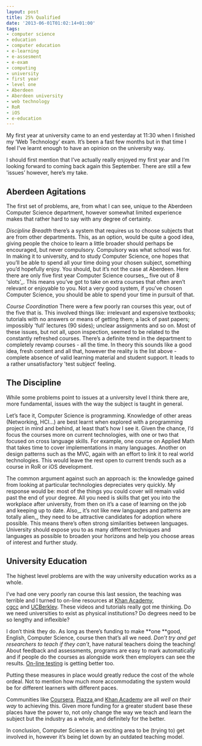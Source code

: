 ```yaml
---
layout: post
title: 25% Qualified
date: '2013-06-01T01:02:14+01:00'
tags:
- computer science
- education
- computer education
- e-learning
- e-assesment
- e-exam
- computing
- university
- first year
- level one
- Aberdeen
- Aberdeen university
- web technology
- RoR
- iOS
- e-education
---
```

My first year at university came to an end yesterday at 11:30 when I finished my ‘Web Technology’ exam. It’s been a fast few months but in that time I feel I’ve learnt enough to have an opinion on the university way.

I should first mention that I’ve actually really enjoyed my first year and I’m looking forward to coming back again this September. There are still a few 'issues’ however, here’s my take.

## Aberdeen Agitations
The first set of problems, are, from what I can see, unique to the Aberdeen Computer Science department, however somewhat limited experience makes that rather hard to say with any degree of certainty.

_Discipline Breadth_ there’s a system that requires us to choose subjects that are from other departments. This, as an option, would be quite a good idea, giving people the choice to learn a little broader should perhaps be encouraged, but never compulsory. Compulsory was what school was for. In making it to university, and to study Computer Science, one hopes that you’ll be able to spend all your time doing your chosen subject, something you’d hopefully enjoy. You should, but it’s not the case at Aberdeen. Here there are only five first year Computer Science courses,_ five out of 8 'slots’_. This means you’ve got to take on extra courses that often aren’t relevant or enjoyable to you. Not a very good system, if you’ve chosen Computer Science, you should be able to spend your time in pursuit of that.

_Course Coordination_ There were a few poorly ran courses this year, out of the five that is. This involved things like: irrelevant and expensive textbooks; tutorials with no answers or means of getting them; a lack of past papers; impossibly 'full’ lectures (90 sides); unclear assignments and so on. Most of these issues, but not all, upon inspection, seemed to be related to the constantly refreshed courses. There’s a definite trend in the department to completely revamp courses - all the time. In theory this sounds like a good idea, fresh content and all that, however the reality is the list above - complete absence of valid learning material and student support. It leads to a rather unsatisfactory 'test subject’ feeling.

## The Discipline
While some problems point to issues at a university level I think there are,  more fundamental, issues with the way the subject is taught in general.

Let’s face it, Computer Science is programming. Knowledge of other areas (Networking, HCI…) are best learnt when explored with a programming project in mind and behind, at least that’s how I see it. Given the chance, I’d focus the courses more on current technologies, with one or two that focused on cross language skills. For example, one course on Applied Math that takes time to cover implementations in many languages. Another on design patterns such as the MVC, again with an effort to link it to real world technologies. This would leave the rest open to current trends such as a course in RoR or iOS development.

The common argument against such an approach is: the knowledge gained from looking at particular technologies depreciates very quickly. My response would be: most of the things you could cover will remain valid past the end of your degree. All you need is skills that get you into the workplace after university, from then on it’s a case of learning on the job and keeping up to date. Also,_ it’s not like new languages and patterns are totally alien_, they need to be attractive candidates for adoption where possible. This means there’s often strong similarities between languages. University should expose you to as many different techniques and languages as possible to broaden your horizons and help you choose areas of interest and further study.

## University Education
The highest level problems are with the way university education works as a whole.

I’ve had one very poorly ran course this last session, the teaching was terrible and I turned to on-line resources at [Khan Academy](https://www.khanacademy.org/), [cgcc](http://www.youtube.com/user/cgcclive) and [UCBerkley](http://www.youtube.com/user/UCBerkeley). These videos and tutorials really got me thinking. Do we need universities to exist as physical institutions? Do degrees need to be so lengthy and inflexible?

I don’t think they do. As long as there’s funding to make **one **good, English, Computer Science, course then that’s all we need. _Don’t try and get researchers to teach if they can’t_, have natural teachers doing the teaching! About feedback and assessments, programs are easy to mark automatically and if people do the courses as alongside work then employers can see the results. [On-line testing](/blog/2013/03/16/evil-e-assessments.html) is getting better too.

Putting these measures in place would greatly reduce the cost of the whole ordeal. Not to mention how much more accommodating the system would be for different learners with different paces.

Communities like [Coursera](https://www.coursera.org/), [Piazza ](https://piazza.com/)and [Khan Academy](https://www.khanacademy.org/) are all _well on their way_ to achieving this. Given more funding for a greater student base these places have the power to, not only change the way we teach and learn the subject but the industry as a whole, and definitely for the better.

In conclusion, Computer Science is an exciting area to be (trying to) get involved in, however it’s being let down by an outdated teaching model.
